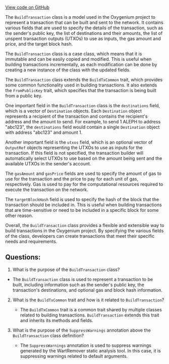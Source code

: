 [View code on GitHub](https://github.com/oxygenium/oxygenium/api/src/main/scala/org/oxygenium/api/model/BuildTransaction.scala)

The `BuildTransaction` class is a model used in the Oxygenium project to represent a transaction that can be built and sent to the network. It contains various fields that are used to specify the details of the transaction, such as the sender's public key, the list of destinations and their amounts, the list of unspent transaction outputs (UTXOs) to use as inputs, the gas amount and price, and the target block hash.

The `BuildTransaction` class is a case class, which means that it is immutable and can be easily copied and modified. This is useful when building transactions incrementally, as each modification can be done by creating a new instance of the class with the updated fields.

The `BuildTransaction` class extends the `BuildTxCommon` trait, which provides some common functionality used in building transactions. It also extends the `FromPublicKey` trait, which specifies that the transaction is being built from a public key.

One important field in the `BuildTransaction` class is the `destinations` field, which is a vector of `Destination` objects. Each `Destination` object represents a recipient of the transaction and contains the recipient's address and the amount to send. For example, to send 1 ALEPH to address "abc123", the `destinations` field would contain a single `Destination` object with address "abc123" and amount 1.

Another important field is the `utxos` field, which is an optional vector of `OutputRef` objects representing the UTXOs to use as inputs for the transaction. If this field is not specified, the transaction builder will automatically select UTXOs to use based on the amount being sent and the available UTXOs in the sender's account.

The `gasAmount` and `gasPrice` fields are used to specify the amount of gas to use for the transaction and the price to pay for each unit of gas, respectively. Gas is used to pay for the computational resources required to execute the transaction on the network.

The `targetBlockHash` field is used to specify the hash of the block that the transaction should be included in. This is useful when building transactions that are time-sensitive or need to be included in a specific block for some other reason.

Overall, the `BuildTransaction` class provides a flexible and extensible way to build transactions in the Oxygenium project. By specifying the various fields of the class, developers can create transactions that meet their specific needs and requirements.
## Questions: 
 1. What is the purpose of the `BuildTransaction` class?
   - The `BuildTransaction` class is used to represent a transaction to be built, including information such as the sender's public key, the transaction's destinations, and optional gas and block hash information.

2. What is the `BuildTxCommon` trait and how is it related to `BuildTransaction`?
   - The `BuildTxCommon` trait is a common trait shared by multiple classes related to building transactions. `BuildTransaction` extends this trait and inherits its methods and fields.

3. What is the purpose of the `SuppressWarnings` annotation above the `BuildTransaction` class definition?
   - The `SuppressWarnings` annotation is used to suppress warnings generated by the WartRemover static analysis tool. In this case, it is suppressing warnings related to default arguments.